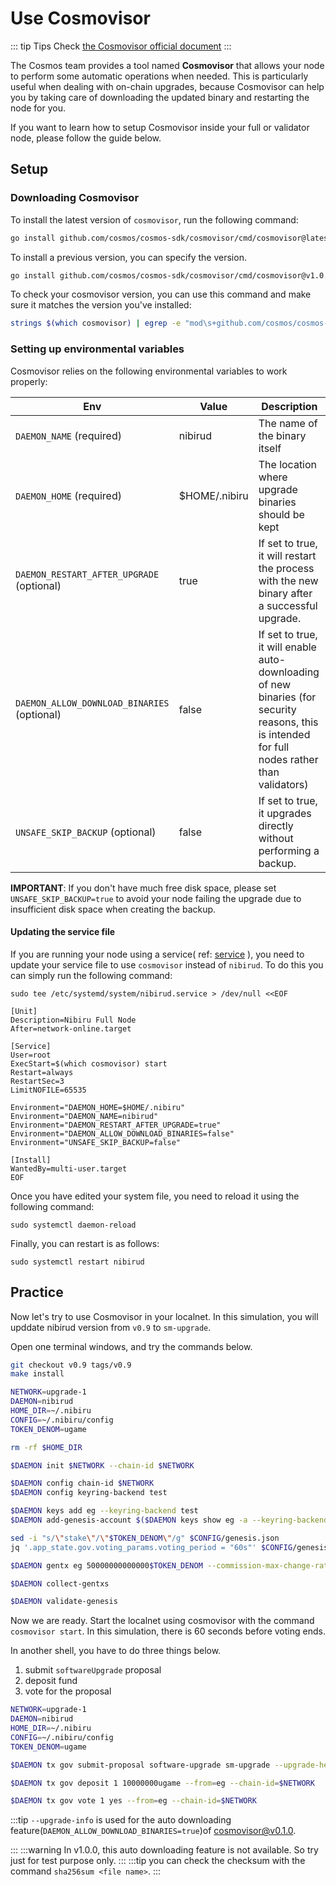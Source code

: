 # Use Cosmovisor

::: tip Tips
Check [the Cosmovisor official document](https://github.com/cosmos/cosmos-sdk/tree/master/cosmovisor) 
:::

The Cosmos team provides a tool named **Cosmovisor** that allows your node to perform some automatic operations when needed. This is particularly useful when dealing with on-chain upgrades, because Cosmovisor can help you by taking care of downloading the updated binary and restarting the node for you.  

If you want to learn how to setup Cosmovisor inside your full or validator node, please follow the guide below. 

## Setup
### Downloading Cosmovisor
To install the latest version of `cosmovisor`, run the following command:
```sh
go install github.com/cosmos/cosmos-sdk/cosmovisor/cmd/cosmovisor@latest
```

To install a previous version, you can specify the version. 

```sh
go install github.com/cosmos/cosmos-sdk/cosmovisor/cmd/cosmovisor@v1.0.0
```

To check your cosmovisor version, you can use this command and make sure it matches the version you've installed:
```sh
strings $(which cosmovisor) | egrep -e "mod\s+github.com/cosmos/cosmos-sdk/cosmovisor"
```

### Setting up environmental variables
Cosmovisor relies on the following environmental variables to work properly:

| Env | Value | Description |
| --------|---------|---|
| `DAEMON_NAME` (required)| nibirud | The name of the binary itself
| `DAEMON_HOME` (required)| $HOME/.nibiru | The location where upgrade binaries should be kept
| `DAEMON_RESTART_AFTER_UPGRADE` (optional) | true | If set to true, it will restart the process with the new binary after a successful upgrade.
| `DAEMON_ALLOW_DOWNLOAD_BINARIES` (optional) | false | If set to true,  it will enable auto-downloading of new binaries (for security reasons, this is intended for full nodes rather than validators)
| `UNSAFE_SKIP_BACKUP` (optional) | false | If set to true, it upgrades directly without performing a backup.

**IMPORTANT**: If you don't have much free disk space, please set `UNSAFE_SKIP_BACKUP=true` to avoid your node failing the upgrade due to insufficient disk space when creating the backup.

#### Updating the service file
If you are running your node using a service( ref: [service](./service.md) ), you need to update your service file to use `cosmovisor` instead of `nibirud`. To do this you can simply run the following command:

```shell
sudo tee /etc/systemd/system/nibirud.service > /dev/null <<EOF  

[Unit]
Description=Nibiru Full Node
After=network-online.target

[Service]
User=root
ExecStart=$(which cosmovisor) start
Restart=always
RestartSec=3
LimitNOFILE=65535

Environment="DAEMON_HOME=$HOME/.nibiru"
Environment="DAEMON_NAME=nibirud"
Environment="DAEMON_RESTART_AFTER_UPGRADE=true"
Environment="DAEMON_ALLOW_DOWNLOAD_BINARIES=false"
Environment="UNSAFE_SKIP_BACKUP=false"

[Install]
WantedBy=multi-user.target
EOF
```


Once you have edited your system file, you need to reload it using the following command:

```shell
sudo systemctl daemon-reload
```

Finally, you can restart is as follows: 

```shell
sudo systemctl restart nibirud
```

## Practice
Now let's try to use Cosmovisor in your localnet. In this simulation, you will upddate nibirud version from `v0.9` to `sm-upgrade`.

Open one terminal windows, and try the commands below.

```sh
git checkout v0.9 tags/v0.9
make install
```

```sh
NETWORK=upgrade-1
DAEMON=nibirud
HOME_DIR=~/.nibiru
CONFIG=~/.nibiru/config
TOKEN_DENOM=ugame

rm -rf $HOME_DIR

$DAEMON init $NETWORK --chain-id $NETWORK

$DAEMON config chain-id $NETWORK
$DAEMON config keyring-backend test

$DAEMON keys add eg --keyring-backend test
$DAEMON add-genesis-account $($DAEMON keys show eg -a --keyring-backend test) 100000000000000$TOKEN_DENOM

sed -i "s/\"stake\"/\"$TOKEN_DENOM\"/g" $CONFIG/genesis.json
jq '.app_state.gov.voting_params.voting_period = "60s"' $CONFIG/genesis.json > tmp.json && mv tmp.json $CONFIG/genesis.json

$DAEMON gentx eg 50000000000000$TOKEN_DENOM --commission-max-change-rate=0.1 --commission-max-rate=1 --commission-rate=0.1 --moniker=eg-validator --keyring-backend test --chain-id $NETWORK

$DAEMON collect-gentxs

$DAEMON validate-genesis

```

Now we are ready. Start the localnet using cosmovisor with the command `cosmovisor start`. In this simulation, there is 60 seconds before voting ends.

In another shell, you have to do three things below.

1. submit `softwareUpgrade` proposal
2. deposit fund
3. vote for the proposal

```sh
NETWORK=upgrade-1
DAEMON=nibirud
HOME_DIR=~/.nibiru
CONFIG=~/.nibiru/config
TOKEN_DENOM=ugame

$DAEMON tx gov submit-proposal software-upgrade sm-upgrade --upgrade-height=25 --upgrade-info='{"binaries":{"linux/amd64":"https://github.com/cosmos-gaminghub/nibiru/releases/download/sm-upgrade/nibirud-sm-upgrade?checksum=sha256:78d44fe51c1c04a7b0ec7b77cd197a324290659548d80d0d8526094512e8e70b"}}' --from=eg --title='sm-upgrade' --description='add signal module' --chain-id=$NETWORK

$DAEMON tx gov deposit 1 10000000ugame --from=eg --chain-id=$NETWORK

$DAEMON tx gov vote 1 yes --from=eg --chain-id=$NETWORK
```

:::tip
`--upgrade-info` is used for the auto downloading feature(`DAEMON_ALLOW_DOWNLOAD_BINARIES=true`)of cosmovisor@v0.1.0. 

:::
:::warning
In v1.0.0, this auto downloading feature is not available. So try just for test purpose only.
:::
:::tip
you can check the checksum with the command `sha256sum <file name>`.
:::
